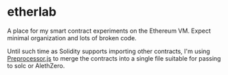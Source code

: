 # etherlab
A place for my smart contract experiments on the Ethereum VM. Expect minimal organization and lots of broken code.

Until such time as Solidity supports importing other contracts, I'm using [Preprocessor.js](https://www.npmjs.com/package/preprocessor) to merge the contracts into a single file suitable for passing to solc or AlethZero.

